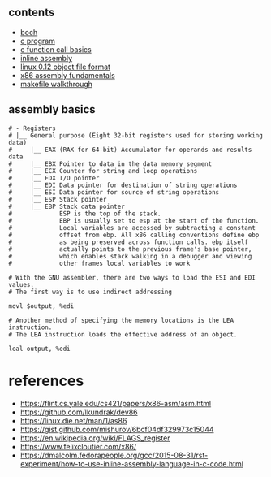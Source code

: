 ## contents
* [boch](https://github.com/lolyu/aoi/blob/master/books/a_heavily_commented_linux_kernel_source_code/chapter03_kernel_programming_language_and_env/bochs.md)
* [c program](https://github.com/lolyu/aoi/blob/master/books/a_heavily_commented_linux_kernel_source_code/chapter03_kernel_programming_language_and_env/c_program.md)
* [c function call basics](https://github.com/lolyu/aoi/blob/master/books/a_heavily_commented_linux_kernel_source_code/chapter03_kernel_programming_language_and_env/c_function_call_basics.md)
* [inline assembly](https://github.com/lolyu/aoi/blob/master/books/a_heavily_commented_linux_kernel_source_code/chapter03_kernel_programming_language_and_env/inline_assembly.md)
* [linux 0.12 object file format](https://github.com/lolyu/aoi/blob/master/books/a_heavily_commented_linux_kernel_source_code/chapter03_kernel_programming_language_and_env/linux_object_file_format.md)
* [x86 assembly fundamentals](https://github.com/lolyu/aoi/blob/master/books/a_heavily_commented_linux_kernel_source_code/chapter03_kernel_programming_language_and_env/x86_assembly_fundamentals.md)
* [makefile walkthrough](https://github.com/lolyu/aoi/blob/master/books/a_heavily_commented_linux_kernel_source_code/chapter03_kernel_programming_language_and_env/makefile_walkthrough.md)

## assembly basics

```
# - Registers
# |__ General purpose (Eight 32-bit registers used for storing working data)
#     |__ EAX (RAX for 64-bit) Accumulator for operands and results data
#     |__ EBX Pointer to data in the data memory segment
#     |__ ECX Counter for string and loop operations
#     |__ EDX I/O pointer
#     |__ EDI Data pointer for destination of string operations
#     |__ ESI Data pointer for source of string operations
#     |__ ESP Stack pointer
#     |__ EBP Stack data pointer
#             ESP is the top of the stack.
#             EBP is usually set to esp at the start of the function.
#             Local variables are accessed by subtracting a constant 
#             offset from ebp. All x86 calling conventions define ebp 
#             as being preserved across function calls. ebp itself
#             actually points to the previous frame's base pointer,
#             which enables stack walking in a debugger and viewing 
#             other frames local variables to work
```
```
# With the GNU assembler, there are two ways to load the ESI and EDI values. 
# The first way is to use indirect addressing

movl $output, %edi

# Another method of specifying the memory locations is the LEA instruction. 
# The LEA instruction loads the effective address of an object.

leal output, %edi
```

# references
* https://flint.cs.yale.edu/cs421/papers/x86-asm/asm.html
* https://github.com/lkundrak/dev86
* https://linux.die.net/man/1/as86
* https://gist.github.com/mishurov/6bcf04df329973c15044
* https://en.wikipedia.org/wiki/FLAGS_register
* https://www.felixcloutier.com/x86/
* https://dmalcolm.fedorapeople.org/gcc/2015-08-31/rst-experiment/how-to-use-inline-assembly-language-in-c-code.html
